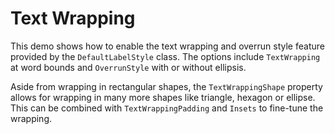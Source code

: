 # Text Wrapping
  

 This demo shows how to enable the text wrapping and overrun style feature provided by the `DefaultLabelStyle` class. The options include `TextWrapping` at word bounds and `OverrunStyle` with or without ellipsis.   

 Aside from wrapping in rectangular shapes, the `TextWrappingShape` property allows for wrapping in many more shapes like triangle, hexagon or ellipse. This can be combined with `TextWrappingPadding` and `Insets` to fine-tune the wrapping.   